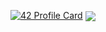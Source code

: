 [![42 Profile Card](https://1337-readme.vercel.app/api/profile?cursus=42cursus&dark=true&login=ilahyani)](https://github.com/mohouyizme/1337-readme)
<img align="center" src="https://github-readme-stats.vercel.app/api/<top-langs>/?username=<ilahyani>&theme=<THEME_NAME>" />
